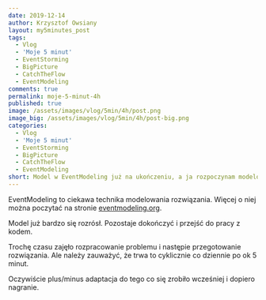 ```yaml
---
date: 2019-12-14
author: Krzysztof Owsiany
layout: my5minutes_post
tags:
  - Vlog
  - 'Moje 5 minut'
  - EventStorming
  - BigPicture
  - CatchTheFlow
  - EventModeling
comments: true
permalink: moje-5-minut-4h
published: true
image: /assets/images/vlog/5min/4h/post.png
image_big: /assets/images/vlog/5min/4h/post-big.png
categories:
  - Vlog
  - 'Moje 5 minut'
  - EventStorming
  - BigPicture
  - CatchTheFlow
  - EventModeling
short: Model w EventModeling już na ukończeniu, a ja rozpoczynam modelowanie czwartej godziny.
---
```

EventModeling to ciekawa technika modelowania rozwiązania. Więcej o niej można poczytać na stronie [eventmodeling.org](https://eventmodeling.org).

Model już bardzo się rozrósł. Pozostaje dokończyć i przejść do pracy z kodem. 

Trochę czasu zajęło rozpracowanie problemu i następie przegotowanie rozwiązania.  Ale należy zauważyć, że trwa to cyklicznie co dziennie po ok 5 minut.

Oczywiście plus/minus adaptacja do tego co się zrobiło wcześniej i dopiero nagranie. 